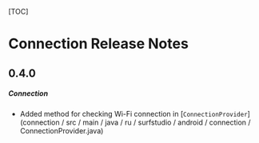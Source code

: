 [TOC]
# Connection Release Notes
## 0.4.0
##### Connection
* Added method for checking Wi-Fi connection in [`ConnectionProvider`] (connection / src / main / java / ru / surfstudio / android / connection / ConnectionProvider.java)